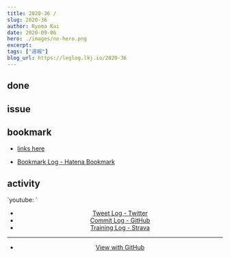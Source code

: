 ```yaml
---
title: 2020-36 / 
slug: 2020-36
author: Ryoma Kai
date: 2020-09-06
hero: ./images/no-hero.png
excerpt: 
tags: ["週報"]
blog_url: https://leglog.lkj.io/2020-36
---
```


<!--greeting here-->

## done

### 

## issue

### 

## bookmark

- [links here]()


- [Bookmark Log - Hatena Bookmark](https://b.hatena.ne.jp/Ryo_K/bookmark)

## activity

<Tweet tweetLink="" align="center" />
<Instagram instagramId="" />
`youtube: `

- [Tweet Log - Twitter](https://twitter.com/search?q=(from%3Alegnoh)%20until%3A2020-09-06%20since%3A2020-08-31%20-filter%3Areplies&src=typed_query)
- [Commit Log - GitHub](https://github.com/legnoh?tab=overview&from=2020-08-31&to=2020-09-06)
- [Training Log - Strava](https://www.strava.com/athletes/47349424/training/log)

----

- [View with GitHub](https://github.com/legnoh/leglog/blob/master/content/posts/202x/2020/36/index.md)
